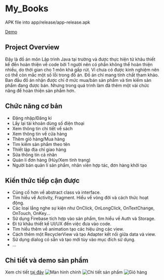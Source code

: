 # My_Books

APK file into app/release/app-release.apk

[Demo](https://drive.google.com/file/d/1pIW21OqCa54Z5kFQ2HthusYf_xPkNPvw/view)

## Project Overview
Đây là đồ án môn Lập trình Java tại trường và được thực hiện từ khâu thiết kế đến hoàn thiện về code bởi 1 người nên có phần không thể hoàn thiện nhiều, do thời gian cho 1 môn khá gấp rút.
Vì chưa có được kinh nghiệm nên có thể còn mắc một số lỗi trong đồ án. Đồ án chỉ mang tính chất tham khảo.
Ban đầu đồ án nhận được chỉ ở mức mua/bán sản phẩm và tìm kiếm sản phẩm đang được bán. Nhưng trong quá trình làm đã thêm một vài chức năng để hoàn thiện sản phẩm hơn.

## Chức năng cơ bản
- Đăng nhập/Đăng kí
- Lấy lại tài khoản dùng số điện thoại
- Xem thông tin chi tiết về sách
- Xem thông tin về cửa hàng
- Thêm giỏ hàng/Mua hàng
- Tìm kiếm sản phẩm theo tên
- Thiết lập địa chỉ giao hàng
- Sửa thông tin cá nhân
- Quản lí đơn hàng (Hủy/Xem tình trạng)
- Người bán quản lí sản phẩm, nhân viên hợp tác, đơn hàng khởi tạo

## Kiến thức tiếp cận được
- Củng cố hơn về abstract class và interface.
- Tìm hiểu về Activity, Fragment. Hiểu về vòng đời và cách thức hoạt động.
- Các loại lắng nghe sự kiện như OnClick, OnLongClick, OnTextChange, OnTouch, OnKey...
- Sử dụng Firebase tích hợp vào sản phẩm, tìm hiểu về Auth và Storage.
- Đi từ khâu thiết kế UI/UX đến việc đưa vào code.
- Tìm hiểu thêm về animation tạo các hiệu ứng các view.
- Cách thêm một RecyclerView và tạo Adapter kết nối giữa data và view.
- Sử dụng dialog có sẵn và tạo mới tùy vào mục đích sử dụng.
- ...

## Chi tiết và demo sản phẩm
Xem chi tiết [tại đây](https://drive.google.com/drive/folders/1-ZP5qOwSLOpukuozpf2u-3raR4Pqkysa?usp=sharing)
![Màn hình chính](https://firebasestorage.googleapis.com/v0/b/androideatit-82da8.appspot.com/o/review%2FScreen_Main.png?alt=media&token=e93b1498-0f91-4615-9240-3f585b615ad4)
![Chi tiết sản phẩm](https://firebasestorage.googleapis.com/v0/b/androideatit-82da8.appspot.com/o/review%2FScreen_Product_Detail_1.png?alt=media&token=452aaa56-202e-472d-bdda-32671790eb6a)
![Giỏ hàng](https://firebasestorage.googleapis.com/v0/b/androideatit-82da8.appspot.com/o/review%2FScreen_Cart.png?alt=media&token=5e198d26-28cb-446f-a8c6-561eae2f4809)
